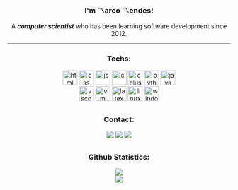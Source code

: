 <!-- <h1 align="center">Olá. Hello. Privet. Salut. Kon'nichiwa.</h1>  -->
<h3 align="center">I'm 〽arco 〽endes!</h3>
<p align="center">A <b><i>computer scientist</i></b> who has been learning software development since 2012.</p>

<hr>
<div align="center">
  <h3>Techs:</h3>
  <img src="https://cdn.jsdelivr.net/gh/devicons/devicon/icons/html5/html5-original.svg" alt="html" width="33"/>
  <img src="https://cdn.jsdelivr.net/gh/devicons/devicon/icons/css3/css3-original.svg" alt="css" width="33"/>
  <img src="https://cdn.jsdelivr.net/gh/devicons/devicon/icons/javascript/javascript-original.svg" alt="js" width="33"/>
  <img src="https://cdn.jsdelivr.net/gh/devicons/devicon/icons/c/c-original.svg" alt="c" width="33"/>
  <img src="https://cdn.jsdelivr.net/gh/devicons/devicon/icons/cplusplus/cplusplus-original.svg" alt="cplusplus" width="33"/>
  <img src="https://cdn.jsdelivr.net/gh/devicons/devicon/icons/python/python-original.svg" alt="python" width="33"/>
  <img src="https://cdn.jsdelivr.net/gh/devicons/devicon/icons/java/java-original.svg" alt="java" width="33"/>
  <br>
  <img src="https://cdn.jsdelivr.net/gh/devicons/devicon/icons/vscode/vscode-original.svg" alt="vscode" width="33"/>
  <img src="https://cdn.jsdelivr.net/gh/devicons/devicon/icons/vim/vim-original.svg" alt="vim" width="33"/>
  <img src="https://encrypted-tbn0.gstatic.com/images?q=tbn:ANd9GcQr-r5EBlnGEcwQWWbBu-_i-p78ml7D2mH2f0BU87kmjFV0mLI08nD9Qeqm-XzlpcDk7pI&usqp=CAU" alt="latex" width="33"/>
  <img src="https://cdn.jsdelivr.net/gh/devicons/devicon/icons/linux/linux-original.svg" alt="linux" width="33"/>
  <img src="https://cdn.jsdelivr.net/gh/devicons/devicon/icons/windows8/windows8-original.svg" alt="windows" width="33"/>
</div>

<h2></h2>
<div align="center">
  <h3>Contact:</h3>
  <a href="https://www.linkedin.com/in/marco-mendes-231156226/" target="_blank"><img src="https://img.shields.io/badge/-LinkedIn-%230077B5?style=for-the-badge&logo=linkedin&logoColor=white" target="_blank"></a> 
  <a href="mailto:marco93prof@gmail.com"><img src="https://img.shields.io/badge/-Gmail-%23333?style=for-the-badge&logo=gmail&logoColor=white" target="_blank"></a>
  <a href="https://www.instagram.com/marcocrante/" target="_blank"><img src="https://img.shields.io/badge/-Instagram-%23E4405F?style=for-the-badge&logo=instagram&logoColor=white" target="_blank"></a>
<!--  	<a href="" target="_blank"><img src="https://img.shields.io/badge/Twitch-9146FF?style=for-the-badge&logo=twitch&logoColor=white" target="_blank"></a> -->
<!--   <a href="" target="_blank"><img src="https://img.shields.io/badge/Discord-7289DA?style=for-the-badge&logo=discord&logoColor=white" target="_blank"></a>  -->
</div>

<h2></h2>
<div align="center">
  <h3>Github Statistics:</h3>
  <a href="https://github.com/marco93prof">
    <img src="https://github-readme-stats.vercel.app/api?username=marco93prof&show_icons=true&include_all_commits=true&count_private=true&theme=slateorange"/>
    <br>
    <img src="https://github-readme-stats.vercel.app/api/top-langs/?username=marco93prof&layout=compact&theme=slateorange"/>
  </a>
</div>

<!-- <div> SNAKE ANIMATION </div> -->
